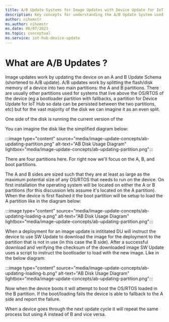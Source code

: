 ```yaml
---
title: A/B Update Systems for Image Updates with Device Update for IoT Hub | Microsoft Docs
description: Key concepts for understanding the A/B Update System used within Device Update for IoT Hub
author: nihemstr
ms.author: nihemstr
ms.date: 06/07/2023
ms.topic: conceptual
ms.service: iot-hub-device-update
---
```


# What are A/B Updates ?

Image updates work by updating the device on an A and B Update Schema (shortened to A/B update). A/B updates work by splitting the flash/disk memory of a device into two main partitions: the A and B partitions. There are usually other partitions used for systems that live above the OS/RTOS of the device (eg a bootloader partition with fallbacks, a partition for Device Update for IoT Hub so data can be persisted between the two partitions, etc) but for the vast majority of the disk we can imagine it as an even split. 

One side of the disk is running the current version of the 

You can imagine the disk like the simplified diagram below: 

:::image type="content" source="media/image-update-concepts/ab-updating-partition.png" alt-text="AB Disk Usage Diagram" lightbox="media/image-update-concepts/ab-updating-partition.png":::


There are four partitions here. For right now we'll focus on the A, B, and boot partitions.

The A and B sides are sized such that they are at least as large as the maximum potential size of any OS/RTOS that needs to run on the device. On first installation the operating system will be located on either the A or B partitions (for this discussion lets assume it's located on the A partition). When the device is first flashed it the boot partition will be setup to load the A partition like in the diagram below: 

:::image type="content" source="media/image-update-concepts/ab-updating-loading-a.png" alt-text="AB Disk Usage Diagram" lightbox="media/image-update-concepts/ab-updating-partition.png":::

When a deployment for an image update is intititated DU will instruct the device to use SW Update to download the image for the deployment to the partition that is not in use (in this case the B side). After a successful download and verifying the checksum of the downloaded image SW Update uses a script to instruct the bootloader to load with the new image. Like in the below diagram: 

:::image type="content" source="media/image-update-concepts/ab-updating-loading-b.png" alt-text="AB Disk Usage Diagram" lightbox="media/image-update-concepts/ab-updating-partition.png":::

Now when the device boots it will attempt to boot the OS/RTOS loaded in the B partition. If the boot/loading  fails the device is able to fallback to the A side and report the failure. 

When a device goes through the next update cycle it will repeat the same process but using A instead of B and vice versa. 

